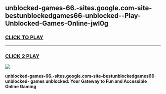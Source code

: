 
## unblocked-games-66.-sites.google.com-site-bestunblockedgames66-unblocked--Play-Unblocked-Games-Online-jwl0g
<h3>
<a href="https://premium76.site?title=unblocked-games-66.-sites.google.com-site-bestunblockedgames66-unblocked-&ref=24A">CLICK TO PLAY</a></h3>
<hr>

<h3>
<a href="https://premium76.site?title=unblocked-games-66.-sites.google.com-site-bestunblockedgames66-unblocked-&ref=24A">CLICK 2 PLAY</a>
  
</h3>

<a href="https://premium76.site?title=unblocked-games-66.-sites.google.com-site-bestunblockedgames66-unblocked-&ref=24A"><img src="https://clearcache.store/games.png"></a>


**unblocked-games-66.-sites.google.com-site-bestunblockedgames66-unblocked- games unblocked: Your Gateway to Fun and Accessible Online Gaming**
